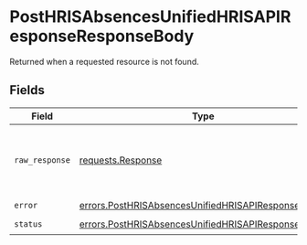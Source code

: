# PostHRISAbsencesUnifiedHRISAPIResponseResponseBody

Returned when a requested resource is not found.


## Fields

| Field                                                                                                                      | Type                                                                                                                       | Required                                                                                                                   | Description                                                                                                                |
| -------------------------------------------------------------------------------------------------------------------------- | -------------------------------------------------------------------------------------------------------------------------- | -------------------------------------------------------------------------------------------------------------------------- | -------------------------------------------------------------------------------------------------------------------------- |
| `raw_response`                                                                                                             | [requests.Response](https://requests.readthedocs.io/en/latest/api/#requests.Response)                                      | :heavy_minus_sign:                                                                                                         | Raw HTTP response; suitable for custom response parsing                                                                    |
| `error`                                                                                                                    | [errors.PostHRISAbsencesUnifiedHRISAPIResponseError](../../models/errors/posthrisabsencesunifiedhrisapiresponseerror.md)   | :heavy_check_mark:                                                                                                         | N/A                                                                                                                        |
| `status`                                                                                                                   | [errors.PostHRISAbsencesUnifiedHRISAPIResponseStatus](../../models/errors/posthrisabsencesunifiedhrisapiresponsestatus.md) | :heavy_check_mark:                                                                                                         | N/A                                                                                                                        |